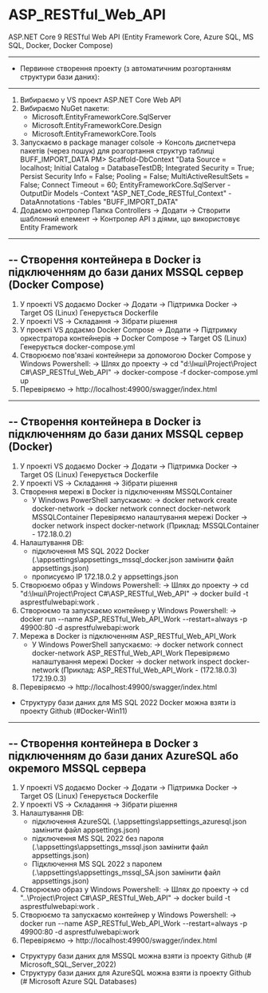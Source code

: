 # ASP_RESTful_Web_API
ASP.NET Core 9 RESTful Web API (Entity Framework Core, Azure SQL, MS SQL, Docker, Docker Compose)

-------------------------------------------------------------------------------------
- Первинне створення проекту (з автоматичним розгортанням структури бази даних):
--------------------------------------------------------------------------------------
1) Вибираємо у VS проект ASP.NET Core Web API
2) Вибираємо NuGet пакети:
   - Microsoft.EntityFrameworkCore.SqlServer
   - Microsoft.EntityFrameworkCore.Design
   - Microsoft.EntityFrameworkCore.Tools
3) Запускаємо в package manager colsole -> Консоль диспетчера пакетів (через пошук) для розгортання структур таблиці BUFF_IMPORT_DATA
   PM> Scaffold-DbContext "Data Source = localhost; Initial Catalog = DatabaseTestDB; Integrated Security = True; Persist Security Info = False; Pooling = False; MultiActiveResultSets = False; Connect Timeout = 60; EntityFrameworkCore.SqlServer -OutputDir Models -Context "ASP_NET_Code_RESTful_Context" -DataAnnotations -Tables "BUFF_IMPORT_DATA"
4) Додаємо контролер
   Папка Controllers -> Додати -> Створити шаблонний елемент -> Контролер API з діями, що використовує Entity Framework

------------------------------------------------------------------------------------------------
-- Створення контейнера в Docker із підключенням до бази даних MSSQL сервер (Docker Compose)
------------------------------------------------------------------------------------------------
1) У проекті VS додаємо Docker -> Додати -> Підтримка Docker -> Target OS (Linux)
   Генерується Dockerfile
2) У проекті VS -> Складання -> Зібрати рішення
3) У проекті VS додаємо Docker Compose -> Додати -> Підтримку оркестратора контейнерів -> Docker Compose -> Target OS (Linux)
   Генерується docker-compose.yml
4) Створюємо пов'язані контейнери за допомогою Docker Compose у Windows Powershell:
   -> Шлях до проекту -> cd "d:\Інші\Project\Project C#\ASP_RESTful_Web_API\"
   -> docker-compose -f docker-compose.yml up
5) Перевіряємо
   -> http://localhost:49900/swagger/index.html

------------------------------------------------------------------------------------------------
-- Створення контейнера в Docker із підключенням до бази даних MSSQL сервер (Docker)
------------------------------------------------------------------------------------------------
1) У проекті VS додаємо Docker -> Додати -> Підтримка Docker -> Target OS (Linux)
   Генерується Dockerfile
2) У проекті VS -> Складання -> Зібрати рішення
3) Створення мережі в Docker із підключенням MSSQLContainer
   - У Windows PowerShell запускаємо:
     -> docker network create docker-network
     -> docker network connect docker-network MSSQLContainer
     Перевіряємо налаштування мережі Docker
     -> docker network inspect docker-network
     (Приклад: MSSQLContainer - 172.18.0.2)
4) Налаштування DB:
   - підключення MS SQL 2022 Docker (.\appsettings\appsettings_mssql_docker.json замінити файл appsettings.json)
   - прописуємо IP 172.18.0.2 у appsettings.json
5) Створюємо образ у Windows Powershell:
   -> Шлях до проекту -> cd "d:\Інші\Project\Project C#\ASP_RESTful_Web_API\"
   -> docker build -t asprestfulwebapi:work .
6) Створюємо та запускаємо контейнер у Windows Powershell:
   -> docker run --name ASP_RESTful_Web_API_Work --restart=always -p 49900:80 -d asprestfulwebapi:work
7) Мережа в Docker із підключенням ASP_RESTful_Web_API_Work
   - У Windows PowerShell запускаємо:
     -> docker network connect docker-network ASP_RESTful_Web_API_Work
     Перевіряємо налаштування мережі Docker
     -> docker network inspect docker-network
     (Приклад: ASP_RESTful_Web_API_Work - (172.18.0.3) 172.19.0.3)
8) Перевіряємо
   -> http://localhost:49900/swagger/index.html

- Структуру бази даних для MS SQL 2022 Docker можна взяти із проекту Github (#Docker-Win11)

------------------------------------------------------------------------------------------------
-- Створення контейнера в Docker з підключенням до бази даних AzureSQL або окремого MSSQL сервера
------------------------------------------------------------------------------------------------
1) У проекті VS додаємо Docker -> Додати -> Підтримка Docker -> Target OS (Linux)
   Генерується Dockerfile
2) У проекті VS -> Складання -> Зібрати рішення
3) Налаштування DB:
   - підключення AzureSQL (.\appsettings\appsettings_azuresql.json замінити файл appsettings.json)
   - підключення MS SQL 2022 без пароля (.\appsettings\appsettings_mssql.json замінити файл appsettings.json)
   - Підключення MS SQL 2022 з паролем (.\appsettings\appsettings_mssql_SA.json замінити файл appsettings.json)
4) Створюємо образ у Windows Powershell:
   -> Шлях до проекту -> cd "..\Project\Project C#\ASP_RESTful_Web_API\"
   -> docker build -t asprestfulwebapi:work .
5) Створюємо та запускаємо контейнер у Windows Powershell:
   -> docker run --name ASP_RESTful_Web_API_Work --restart=always -p 49900:80 -d asprestfulwebapi:work
6) Перевіряємо
   -> http://localhost:49900/swagger/index.html

- Структуру бази даних для MSSQL можна взяти із проекту Github (# Microsoft_SQL_Server_2022)
- Структуру бази даних для AzureSQL можна взяти із проекту Github (# Microsoft Azure SQL Databases)